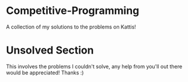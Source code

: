 # Competitive-Programming
A collection of my solutions to the problems on Kattis!

# Unsolved Section
This involves the problems I couldn't solve, any help from you'll out there would be appreciated! Thanks :)
